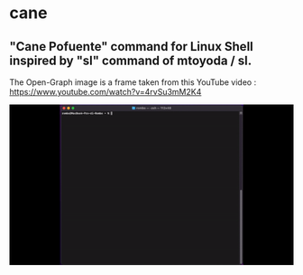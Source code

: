 # cane

## "Cane Pofuente" command for Linux Shell inspired by "sl" command of  mtoyoda / sl. 

The Open-Graph image is a frame taken from this YouTube video : https://www.youtube.com/watch?v=4rvSu3mM2K4

![](demo.gif)
